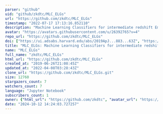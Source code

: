 ```yaml
---
parser: "github"
uid: "github/zkdtc/MLC_ELGs"
url: "https://github.com/zkdtc/MLC_ELGs"
timestamp: "2022-07-17 17:13:16.852110"
description: "Machine Learning Classifiers for intermediate redshift Emission Line Galaxies"
avatar: "https://avatars.githubusercontent.com/u/26392765?v=4"
repo_url: "https://github.com/zkdtc/MLC_ELGs"
doi: ["https://ui.adsabs.harvard.edu/abs/2019ApJ...883...63Z", "https://ui.adsabs.harvard.edu/abs/2020ascl.soft12005Z/abstract"]
title: "MLC_ELGs: Machine Learning Classifiers for intermediate redshift Emission Line Galaxies"
name: "MLC_ELGs"
full_name: "zkdtc/MLC_ELGs"
html_url: "https://github.com/zkdtc/MLC_ELGs"
created_at: "2019-06-26T21:08:45Z"
updated_at: "2022-04-08T03:28:43Z"
clone_url: "https://github.com/zkdtc/MLC_ELGs.git"
size: 12760
stargazers_count: 7
watchers_count: 7
language: "Jupyter Notebook"
subscribers_count: 1
owner: {"html_url": "https://github.com/zkdtc", "avatar_url": "https://avatars.githubusercontent.com/u/26392765?v=4", "login": "zkdtc", "type": "User"}
date: "2024-10-12 14:24:03.727257"
---
```

